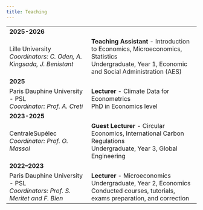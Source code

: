 ```yaml
---
title: Teaching
---
```


|                                 |                                                                                                                                                                |
|---------------------------------|----------------------------------------------------------------------------------------------------------------------------------------------------------------|
| **2025-2026**                   |                                                                                                                                                                |
|Lille University<br/>*Coordinators: C. Oden, A. Kingsada, J. Benistant*| **Teaching Assistant** - Introduction to Economics, Microeconomics, Statistics<br/>Undergraduate, Year 1, Economic and Social Administration (AES)|
| **2025**                        |                                                                                                                                                                |
| Paris Dauphine University - PSL<br/>*Coordinator: Prof. A. Creti* | **Lecturer** - Climate Data for Econometrics<br/>PhD in Economics level |
| **2023-2025**                   |                                                                                                                                                                |
| CentraleSupélec<br/>*Coordinator: Prof. O. Massol*| **Guest Lecturer** - Circular Economics, International Carbon Regulations<br/>Undergraduate, Year 3, Global Engineering               |
| **2022–2023**                   |                                                                                                                                                                |
| Paris Dauphine University - PSL<br/>*Coordinators: Prof. S. Meritet and F. Bien*  | **Lecturer** - Microeconomics<br/>Undergraduate, Year 2, Economics<br/>Conducted courses, tutorials, exams preparation, and correction|
